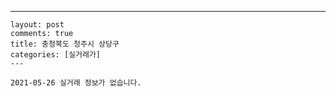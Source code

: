 ---
    layout: post
    comments: true
    title: 충청북도 청주시 상당구
    categories: [실거래가]
    ---

    2021-05-26 실거래 정보가 없습니다.

    